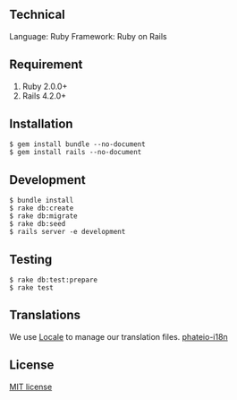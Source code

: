 ## Technical
Language: Ruby
Framework: Ruby on Rails

## Requirement
1. Ruby 2.0.0+
2. Rails 4.2.0+

## Installation
```
$ gem install bundle --no-document
$ gem install rails --no-document
```

## Development
```
$ bundle install
$ rake db:create
$ rake db:migrate
$ rake db:seed
$ rails server -e development
```

## Testing
```
$ rake db:test:prepare
$ rake test
```

## Translations
We use [Locale](https://www.localeapp.com/) to manage our translation files. [phateio-i18n](https://www.localeapp.com/projects/6196)

## License
[MIT license](http://opensource.org/licenses/MIT)
